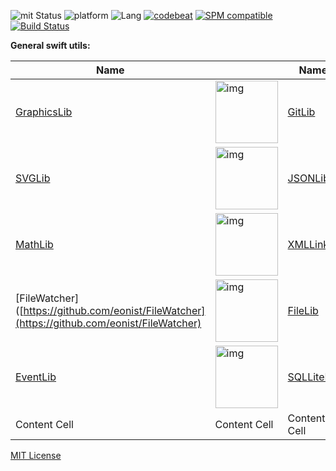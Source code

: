 ![mit Status](https://img.shields.io/badge/License-MIT-brightgreen.svg) ![platform](https://img.shields.io/badge/Platform-macOS/iOS-blue.svg) ![Lang](https://img.shields.io/badge/Language-Swift%203.0.1-orange.svg)
[![codebeat](https://codebeat.co/badges/59d2725a-e28e-4da4-9749-3ddc138be55b)](https://codebeat.co/projects/github-com-eonist-swift-utils) [![SPM compatible](https://img.shields.io/badge/Swift%20Package%20Manager-compatible-brightgreen.svg)](https://github.com/apple/swift-package-manager) [![Build Status](https://travis-ci.org/stylekit/swift-utils-tests.svg?branch=master)](https://travis-ci.org/stylekit/swift-utils-tests)

**General swift utils:**  

| Name  |  | Name |  | Name |  |
| ------------- | ------------- | ------------- | ------------- | ------------- | ------------- |
| [GraphicsLib](https://github.com/gitsync/GraphicsLib)   | <img width="100" alt="img" src="https://rawgit.com/stylekit/img/master/GraphicsLib.svg">  | [GitLib](https://github.com/gitsync/GitLib)   | <img width="100" alt="img" src="https://rawgit.com/stylekit/img/master/GitLib.svg">  |  [KeyChainLib](https://github.com/gitsync/KeyChainLib/)  |  <img width="100" alt="img" src="https://rawgit.com/stylekit/img/master/KeyChainLib.svg"> |
| [SVGLib](https://github.com/gitsync/SVGLib)   |  <img width="100" alt="img" src="https://rawgit.com/stylekit/img/master/SvgLib.svg"> | [JSONLib](https://github.com/gitsync/JSONLib)  | <img width="100" alt="img" src="https://rawgit.com/stylekit/img/master/jsonlib.svg">  | [RegExpLib](https://github.com/gitsync/RegExpLib)  | <img width="100" alt="img" src="https://rawgit.com/stylekit/img/master/RegExpLib.svg">  |
| [MathLib](https://github.com/gitsync/MathLib)   | <img width="100" alt="img" src="https://rawgit.com/stylekit/img/master/MathLib.svg">  | [XMLLink](https://github.com/gitsync/XMLLib)   | <img width="100" alt="img" src="https://rawgit.com/stylekit/img/master/XMLLib.svg"> | [AnimLib](https://github.com/gitsync/AnimLib/)  | <img width="100" alt="img" src="https://rawgit.com/stylekit/img/master/AnimLib.svg">  |
|  [FileWatcher]([https://github.com/eonist/FileWatcher](https://github.com/eonist/FileWatcher) |  <img width="100" alt="img" src="https://rawgit.com/stylekit/img/master/FileWatcher.svg"> | [FileLib](https://github.com/gitsync/FileLib/)  | <img width="100" alt="img" src="https://rawgit.com/stylekit/img/master/FileLib.svg">  | [ColorLib](https://github.com/gitsync/ColorLib)  |  <img width="100" alt="img" src="https://rawgit.com/stylekit/img/master/ColorLib.svg"> |
| [EventLib](https://github.com/gitsync/EventLib)  | <img width="100" alt="img" src="https://rawgit.com/stylekit/img/master/EventLib.svg"> | [SQLLiteLib](https://github.com/gitsync/SQLLiteLib)  | <img width="100" alt="img" src="https://rawgit.com/stylekit/img/master/SQLiteLib.svg"> | [ReflectionLib](https://github.com/gitsync/ReflectionLib)   |  | |
| Content Cell  | Content Cell  | Content Cell  | Content Cell  | Content Cell  | Content Cell  |




[MIT License](http://opensource.org/licenses/MIT) 
